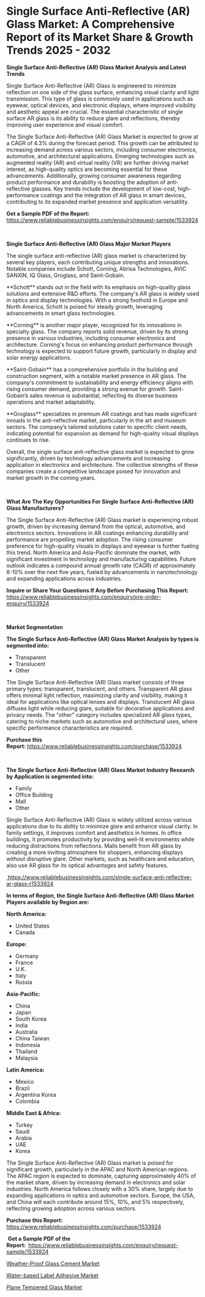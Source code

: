 <p><h1>Single Surface Anti-Reflective (AR) Glass Market: A Comprehensive Report of its Market Share & Growth Trends 2025 - 2032</h1></p><p><strong>Single Surface Anti-Reflective (AR) Glass Market Analysis and Latest Trends</strong></p>
<p><p>Single Surface Anti-Reflective (AR) Glass is engineered to minimize reflection on one side of the glass surface, enhancing visual clarity and light transmission. This type of glass is commonly used in applications such as eyewear, optical devices, and electronic displays, where improved visibility and aesthetic appeal are crucial. The essential characteristic of single surface AR glass is its ability to reduce glare and reflections, thereby improving user experience and visual comfort.</p><p>The Single Surface Anti-Reflective (AR) Glass Market is expected to grow at a CAGR of 4.3% during the forecast period. This growth can be attributed to increasing demand across various sectors, including consumer electronics, automotive, and architectural applications. Emerging technologies such as augmented reality (AR) and virtual reality (VR) are further driving market interest, as high-quality optics are becoming essential for these advancements. Additionally, growing consumer awareness regarding product performance and durability is boosting the adoption of anti-reflective glasses. Key trends include the development of low-cost, high-performance coatings and the integration of AR glass in smart devices, contributing to its expanded market presence and application versatility.</p></p>
<p><strong>Get a Sample PDF of the Report:&nbsp;</strong> <a href="https://www.reliablebusinessinsights.com/enquiry/request-sample/1533924?utm_campaign=1106&utm_medium=2&utm_source=Github&utm_content=ia&utm_term=02022025&utm_id=single-surface-anti-reflective-ar-glass">https://www.reliablebusinessinsights.com/enquiry/request-sample/1533924</a></p>
<p>&nbsp;</p>
<p><strong>Single Surface Anti-Reflective (AR) Glass Major Market Players</strong></p>
<p><p>The single surface anti-reflective (AR) glass market is characterized by several key players, each contributing unique strengths and innovations. Notable companies include Schott, Corning, Abrisa Technologies, AVIC SANXIN, IQ Glass, Groglass, and Saint-Gobain.</p><p>**Schott** stands out in the field with its emphasis on high-quality glass solutions and extensive R&D efforts. The company's AR glass is widely used in optics and display technologies. With a strong foothold in Europe and North America, Schott is poised for steady growth, leveraging advancements in smart glass technologies.</p><p>**Corning** is another major player, recognized for its innovations in specialty glass. The company reports solid revenue, driven by its strong presence in various industries, including consumer electronics and architecture. Corning's focus on enhancing product performance through technology is expected to support future growth, particularly in display and solar energy applications.</p><p>**Saint-Gobain** has a comprehensive portfolio in the building and construction segment, with a notable market presence in AR glass. The company's commitment to sustainability and energy efficiency aligns with rising consumer demand, providing a strong avenue for growth. Saint-Gobain’s sales revenue is substantial, reflecting its diverse business operations and market adaptability.</p><p>**Groglass** specializes in premium AR coatings and has made significant inroads in the anti-reflective market, particularly in the art and museum sectors. The company’s tailored solutions cater to specific client needs, indicating potential for expansion as demand for high-quality visual displays continues to rise.</p><p>Overall, the single surface anti-reflective glass market is expected to grow significantly, driven by technology advancements and increasing application in electronics and architecture. The collective strengths of these companies create a competitive landscape poised for innovation and market growth in the coming years.</p></p>
<p>&nbsp;</p>
<p><strong>What Are The Key Opportunities For Single Surface Anti-Reflective (AR) Glass Manufacturers?</strong></p>
<p><p>The Single Surface Anti-Reflective (AR) Glass market is experiencing robust growth, driven by increasing demand from the optical, automotive, and electronics sectors. Innovations in AR coatings enhancing durability and performance are propelling market adoption. The rising consumer preference for high-quality visuals in displays and eyewear is further fueling this trend. North America and Asia-Pacific dominate the market, with significant investment in technology and manufacturing capabilities. Future outlook indicates a compound annual growth rate (CAGR) of approximately 8-10% over the next five years, fueled by advancements in nanotechnology and expanding applications across industries.</p></p>
<p><strong>Inquire or Share Your Questions If Any Before Purchasing This Report:</strong> <a href="https://www.reliablebusinessinsights.com/enquiry/pre-order-enquiry/1533924?utm_campaign=1106&utm_medium=2&utm_source=Github&utm_content=ia&utm_term=02022025&utm_id=single-surface-anti-reflective-ar-glass">https://www.reliablebusinessinsights.com/enquiry/pre-order-enquiry/1533924</a></p>
<p>&nbsp;</p>
<p><strong>Market Segmentation</strong></p>
<p><strong>The Single Surface Anti-Reflective (AR) Glass Market Analysis by types is segmented into:</strong></p>
<p><ul><li>Transparent</li><li>Translucent</li><li>Other</li></ul></p>
<p><p>The Single Surface Anti-Reflective (AR) Glass market consists of three primary types: transparent, translucent, and others. Transparent AR glass offers minimal light reflection, maximizing clarity and visibility, making it ideal for applications like optical lenses and displays. Translucent AR glass diffuses light while reducing glare, suitable for decorative applications and privacy needs. The "other" category includes specialized AR glass types, catering to niche markets such as automotive and architectural uses, where specific performance characteristics are required.</p></p>
<p><strong>Purchase this Report:&nbsp;</strong><a href="https://www.reliablebusinessinsights.com/purchase/1533924?utm_campaign=1106&utm_medium=2&utm_source=Github&utm_content=ia&utm_term=02022025&utm_id=single-surface-anti-reflective-ar-glass">https://www.reliablebusinessinsights.com/purchase/1533924</a></p>
<p>&nbsp;</p>
<p><strong>The Single Surface Anti-Reflective (AR) Glass Market Industry Research by Application is segmented into:</strong></p>
<p><ul><li>Family</li><li>Office Building</li><li>Mall</li><li>Other</li></ul></p>
<p><p>Single Surface Anti-Reflective (AR) Glass is widely utilized across various applications due to its ability to minimize glare and enhance visual clarity. In family settings, it improves comfort and aesthetics in homes. In office buildings, it promotes productivity by providing well-lit environments while reducing distractions from reflections. Malls benefit from AR glass by creating a more inviting atmosphere for shoppers, enhancing displays without disruptive glare. Other markets, such as healthcare and education, also use AR glass for its optical advantages and safety features.</p></p>
<p><a href="https://www.reliablebusinessinsights.com/single-surface-anti-reflective-ar-glass-r1533924?utm_campaign=1106&utm_medium=2&utm_source=Github&utm_content=ia&utm_term=02022025&utm_id=single-surface-anti-reflective-ar-glass">&nbsp;https://www.reliablebusinessinsights.com/single-surface-anti-reflective-ar-glass-r1533924</a></p>
<p><strong>In terms of Region, the Single Surface Anti-Reflective (AR) Glass Market Players available by Region are:</strong></p>
<p>
    <p> <strong> North America: </strong>
        <ul>
            <li>United States</li>
            <li>Canada</li>
        </ul>
        </p> 
    <p> <strong> Europe: </strong>
        <ul>
            <li>Germany</li>
            <li>France</li>
            <li>U.K.</li>
            <li>Italy</li>
            <li>Russia</li>
        </ul>
        </p> 
    <p> <strong> Asia-Pacific: </strong>
        <ul>
            <li>China</li>
            <li>Japan</li>
            <li>South Korea</li>
            <li>India</li>
            <li>Australia</li>
            <li>China Taiwan</li>
            <li>Indonesia</li>
            <li>Thailand</li>
            <li>Malaysia</li>
        </ul>
        </p> 
    <p> <strong> Latin America: </strong>
        <ul>
            <li>Mexico</li>
            <li>Brazil</li>
            <li>Argentina Korea</li>
            <li>Colombia</li>
        </ul>
        </p> 
    <p> <strong> Middle East & Africa: </strong>
        <ul>
            <li>Turkey</li>
            <li>Saudi</li>
            <li>Arabia</li>
            <li>UAE</li>
            <li>Korea</li>
        </ul>
    </p>
    </p>
<p><p>The Single Surface Anti-Reflective (AR) Glass market is poised for significant growth, particularly in the APAC and North American regions. The APAC region is expected to dominate, capturing approximately 40% of the market share, driven by increasing demand in electronics and solar industries. North America follows closely with a 30% share, largely due to expanding applications in optics and automotive sectors. Europe, the USA, and China will each contribute around 15%, 10%, and 5% respectively, reflecting growing adoption across various sectors.</p></p>
<p><strong>Purchase this Report: </strong><a href="https://www.reliablebusinessinsights.com/purchase/1533924?utm_campaign=1106&utm_medium=2&utm_source=Github&utm_content=ia&utm_term=02022025&utm_id=single-surface-anti-reflective-ar-glass">https://www.reliablebusinessinsights.com/purchase/1533924</a></p>
<p>&nbsp;<strong>Get a Sample PDF of the Report:&nbsp;&nbsp;</strong><a href="https://www.reliablebusinessinsights.com/enquiry/request-sample/1533924?utm_campaign=1106&utm_medium=2&utm_source=Github&utm_content=ia&utm_term=02022025&utm_id=single-surface-anti-reflective-ar-glass">https://www.reliablebusinessinsights.com/enquiry/request-sample/1533924</a></p>
<p><strong></strong></p>
<p><p><a href="https://github.com/gethunsides/Market-Research-Report-List-1/blob/main/weather-proof-glass-cement-market.md?utm_campaign=1106&utm_medium=2&utm_source=Github&utm_content=ia&utm_term=02022025&utm_id=single-surface-anti-reflective-ar-glass">Weather-Proof Glass Cement Market</a></p><p><a href="https://github.com/simurmarzoa/Market-Research-Report-List-1/blob/main/water-based-label-adhesive-market.md?utm_campaign=1106&utm_medium=2&utm_source=Github&utm_content=ia&utm_term=02022025&utm_id=single-surface-anti-reflective-ar-glass">Water-based Label Adhesive Market</a></p><p><a href="https://github.com/borgomornar/Market-Research-Report-List-1/blob/main/plane-tempered-glass-market.md?utm_campaign=1106&utm_medium=2&utm_source=Github&utm_content=ia&utm_term=02022025&utm_id=single-surface-anti-reflective-ar-glass">Plane Tempered Glass Market</a></p></p>